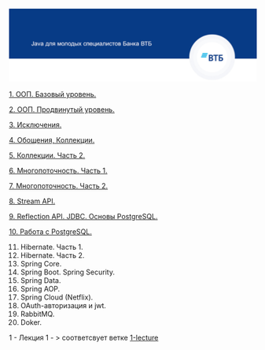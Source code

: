 

![Shapka](https://github.com/lalik77/geek-brains-vtb/blob/master/img/shapka.jpg)

[1. ООП. Базовый уровень.](https://github.com/lalik77/geek-brains-vtb/tree/1-lecture)

[2. ООП. Продвинутый уровень.](https://github.com/lalik77/geek-brains-vtb/tree/2-lecture)

[3. Исключения.](https://github.com/lalik77/geek-brains-vtb/tree/3-lecture)

[4. Обощения, Коллекции.](https://github.com/lalik77/geek-brains-vtb/tree/4-lecture)

[5. Коллекции. Часть 2.](https://github.com/lalik77/geek-brains-vtb/tree/5-lecture)

[6. Многопоточность. Часть 1.](https://github.com/lalik77/geek-brains-vtb/tree/6-lecture)

[7. Многопоточность. Часть 2.](https://github.com/lalik77/geek-brains-vtb/tree/7-lecture)

[8. Stream API.](https://github.com/lalik77/geek-brains-vtb/tree/8-lecture)

[9. Reflection API. JDBC. Основы PostgreSQL.](https://github.com/lalik77/geek-brains-vtb/tree/9-lecture)

[10. Работа с PostgreSQL.](https://github.com/lalik77/geek-brains-vtb/tree/10-lecture)

11. Hibernate. Часть 1.
12. Hibernate. Часть 2.
13. Spring Core.
14. Spring Boot. Spring Security.
15. Spring Data.
16. Spring AOP. 
17. Spring Cloud (Netflix).
18. OAuth-авторизация и jwt.
19. RabbitMQ.
20. Doker.


1 - Лекция 1 - > соответсвует ветке [1-lecture](https://github.com/lalik77/geek-brains-vtb/tree/1-lecture)
